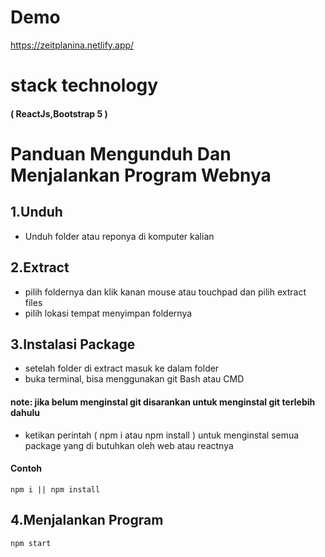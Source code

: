 # Demo

https://zeitplanina.netlify.app/

# stack technology

#### ( ReactJs,Bootstrap 5 )

# Panduan Mengunduh Dan Menjalankan Program Webnya

## 1.Unduh

- Unduh folder atau reponya di komputer kalian

## 2.Extract

- pilih foldernya dan klik kanan mouse atau touchpad dan pilih extract files
- pilih lokasi tempat menyimpan foldernya

## 3.Instalasi Package

- setelah folder di extract masuk ke dalam folder
- buka terminal, bisa menggunakan git Bash atau CMD

#### note: jika belum menginstal git disarankan untuk menginstal git terlebih dahulu

- ketikan perintah ( npm i atau npm install ) untuk menginstal semua package yang di butuhkan oleh web atau reactnya

#### Contoh

```
npm i || npm install
```

## 4.Menjalankan Program

```
npm start
```

